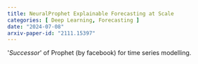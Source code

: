 ```yaml
---
title: NeuralProphet Explainable Forecasting at Scale
categories: [ Deep Learning, Forecasting ]
date: "2024-07-08"
arxiv-paper-id: "2111.15397"
---
```



'_Successor_' of Prophet (by facebook) for time series modelling. 

